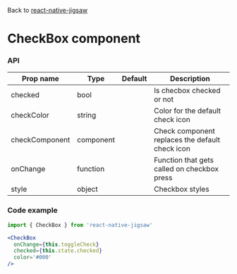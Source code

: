 Back to [react-native-jigsaw](../../README.md)

CheckBox component
================
### API
Prop name        | Type      | Default | Description
---------------- | --------- | ------- | ------------------
checked          | bool      |         | Is checbox checked or not
checkColor       | string    |         | Color for the default check icon
checkComponent   | component |         | Check component replaces the default check icon
onChange         | function  |         | Function that gets called on checkbox press
style            | object    |         | Checkbox styles

### Code example

```jsx
import { CheckBox } from 'react-native-jigsaw'

<CheckBox
  onChange={this.toggleCheck}
  checked={this.state.checked}
  color='#000'
/>
```
